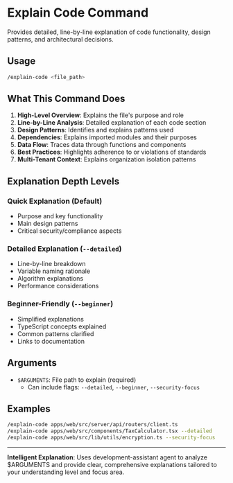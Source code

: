 # Explain Code Command

Provides detailed, line-by-line explanation of code functionality, design patterns, and architectural decisions.

## Usage

```bash
/explain-code <file_path>
```

## What This Command Does

1. **High-Level Overview**: Explains the file's purpose and role
2. **Line-by-Line Analysis**: Detailed explanation of each code section
3. **Design Patterns**: Identifies and explains patterns used
4. **Dependencies**: Explains imported modules and their purposes
5. **Data Flow**: Traces data through functions and components
6. **Best Practices**: Highlights adherence to or violations of standards
7. **Multi-Tenant Context**: Explains organization isolation patterns

## Explanation Depth Levels

### Quick Explanation (Default)
- Purpose and key functionality
- Main design patterns
- Critical security/compliance aspects

### Detailed Explanation (`--detailed`)
- Line-by-line breakdown
- Variable naming rationale
- Algorithm explanations
- Performance considerations

### Beginner-Friendly (`--beginner`)
- Simplified explanations
- TypeScript concepts explained
- Common patterns clarified
- Links to documentation

## Arguments

- `$ARGUMENTS`: File path to explain (required)
  - Can include flags: `--detailed`, `--beginner`, `--security-focus`

## Examples

```bash
/explain-code apps/web/src/server/api/routers/client.ts
/explain-code apps/web/src/components/TaxCalculator.tsx --detailed
/explain-code apps/web/src/lib/utils/encryption.ts --security-focus
```

---

**Intelligent Explanation**: Uses development-assistant agent to analyze $ARGUMENTS and provide clear, comprehensive explanations tailored to your understanding level and focus area.